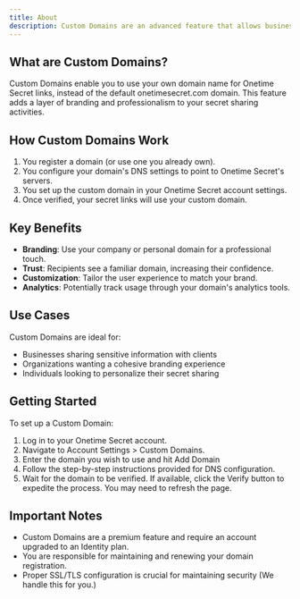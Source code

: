 ```yaml
---
title: About
description: Custom Domains are an advanced feature that allows businesses to elevate their brand and enhance their professional secret sharing experience for their clients.
---
```



## What are Custom Domains?

Custom Domains enable you to use your own domain name for Onetime Secret links, instead of the default onetimesecret.com domain. This feature adds a layer of branding and professionalism to your secret sharing activities.

## How Custom Domains Work

1. You register a domain (or use one you already own).
2. You configure your domain's DNS settings to point to Onetime Secret's servers.
3. You set up the custom domain in your Onetime Secret account settings.
4. Once verified, your secret links will use your custom domain.

## Key Benefits

- **Branding**: Use your company or personal domain for a professional touch.
- **Trust**: Recipients see a familiar domain, increasing their confidence.
- **Customization**: Tailor the user experience to match your brand.
- **Analytics**: Potentially track usage through your domain's analytics tools.

## Use Cases

Custom Domains are ideal for:

- Businesses sharing sensitive information with clients
- Organizations wanting a cohesive branding experience
- Individuals looking to personalize their secret sharing

## Getting Started

To set up a Custom Domain:

1. Log in to your Onetime Secret account.
2. Navigate to Account Settings > Custom Domains.
3. Enter the domain you wish to use and hit Add Domain
4. Follow the step-by-step instructions provided for DNS configuration.
5. Wait for the domain to be verified. If available, click the Verify button to expedite the process. You may need to refresh the page.


## Important Notes

- Custom Domains are a premium feature and require an account upgraded to an Identity plan.
- You are responsible for maintaining and renewing your domain registration.
- Proper SSL/TLS configuration is crucial for maintaining security (We handle this for you.)


<!--
Communication Advice:

1. This content provides a clear overview of the Custom Domains feature, suitable for users who are considering or ready to implement it.
2. It emphasizes the benefits and use cases, helping users understand the value proposition.
3. The information is presented in a structured, easy-to-follow format.
4. The tone is professional and informative, appropriate for the target audience of likely business or power users.
5. To further enhance this page, consider:
   - Adding a visual diagram showing how Custom Domains integrate with Onetime Secret
   - Including a comparison table of features available with and without Custom Domains
   - Providing testimonials or case studies from users successfully using Custom Domains
   - Creating a troubleshooting section addressing common setup issues
   - Linking to related documentation pages (e.g., account upgrades, security best practices)

Remember to verify all information with the latest data from Onetime Secret before publishing. Also, consider including any specific requirements or limitations for Custom Domains that may be relevant to users.
-->
